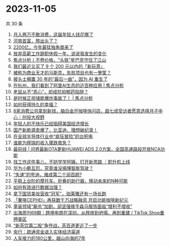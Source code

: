 # 2023-11-05

共 30 条

<!-- BEGIN 36KR -->
<!-- 最后更新时间 2023-11-05 03:02:08 +0800 -->
1. [月入两万不敢消费，这届年轻人钱花哪了](https://36kr.com/p/2502340713194884)
1. [河南首富，熬出头了？](https://36kr.com/p/2502515122038664)
1. [2200亿，今年最猛独角兽来了](https://36kr.com/p/2503461534246277)
1. [放弃高薪工作辞职休假一年，说说我发生的变化](https://36kr.com/p/2466862715754626)
1. [焦点分析丨不卷价格，“头铁”星巴克守住了江山](https://36kr.com/p/2502275077105543)
1. [我们最近又买了 9 个 200 元以内的「新玩意」](https://36kr.com/p/2503476504700801)
1. [被称为商业天才的马斯克，失败项目也有一箩筐？](https://36kr.com/p/2502156008710023)
1. [披头士搁置 30 年的“最后一曲”，因为 AI 重生了](https://36kr.com/p/2502512077629317)
1. [在杭州，我们看到了阿里AI生态的近百种应用 | 焦点分析](https://36kr.com/p/2502287054464392)
1. [老鼠从不“恶心”，却成抗抑郁药陷阱？](https://36kr.com/p/2502753107977609)
1. [是时候正视储能爆炸事故了！ | 焦点分析](https://36kr.com/p/2500816497436673)
1. [如何获得持久的幸福？](https://36kr.com/p/2492359421008002)
1. [8家消费公司拿到新钱，脑白金开咖啡快闪店，超七成受访者愿意选择月子中心｜创投大视野](https://36kr.com/p/2503486081131909)
1. [年轻人的不快乐已经阻碍美国经济增长](https://36kr.com/p/2503458039211397)
1. [国产新能源卖爆了，比亚迪、理想破纪录！](https://36kr.com/p/2502668039447938)
1. [在全球半导体行业中“疯狂冒险”的台积电](https://36kr.com/p/2502751937455492)
1. [谁能为辉瑞的收入骤跌救急？](https://36kr.com/p/2503218971288967)
1. [最前线 | 问界最新OTA更新HUAWEI ADS 2.0方案，全国高速路段开放NCA功能](https://36kr.com/p/2503715100943747)
1. [找工作这件事儿，不妨学学阿姨，打开新思路 ｜职升机上线](https://36kr.com/p/2502716349671299)
1. [华为小鹏互怼，究竟谁没搞懂智能驾驶？](https://36kr.com/p/2503583014643080)
1. [“失速”的夸迪，难成第二个润百颜?](https://36kr.com/p/2502560329965703)
1. [平稳上台阶的摩托车、折叠的助行器，移动未来的N种可能](https://36kr.com/p/2503362293620617)
1. [如何有效进行数据治理？](https://36kr.com/p/2435258401510024)
1. [拿下国货美妆营收“冠军”，珀莱雅还有一场长跑](https://36kr.com/p/2502649146762624)
1. [「奢啡CEPHEI」再获数千万战略融资 开启功能咖啡新纪元](https://36kr.com/p/2503456382313861)
1. [童装领域“厮杀”加剧，邱坚强接手森马服饰面临“增利不增收”](https://36kr.com/p/2502649545762185)
1. [出海周刊69期｜跨境电商在深圳，从辉煌到坍塌、再到重建 / TikTok Shop重押美区](https://36kr.com/p/2502502872507779)
1. [“新茶饮第二股”争夺战，茶百道更近了一步](https://36kr.com/p/2503301255964034)
1. [央行：疏通资金进入实体经济渠道](https://36kr.com/p/2503694094148997)
1. [人车接力的180公里，越山向海的7年](https://36kr.com/p/2502571514537352)
<!-- END 36KR -->